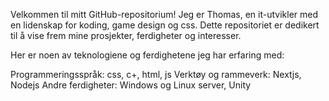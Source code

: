 Velkommen til mitt GitHub-repositorium! Jeg er Thomas, en it-utvikler med en lidenskap for koding, game design og css. Dette repositoriet er dedikert til å vise frem mine prosjekter, ferdigheter og interesser.

Her er noen av teknologiene og ferdighetene jeg har erfaring med:

Programmeringsspråk: css, c+, html, js
Verktøy og rammeverk: Nextjs, Nodejs
Andre ferdigheter: Windows og Linux server, Unity

